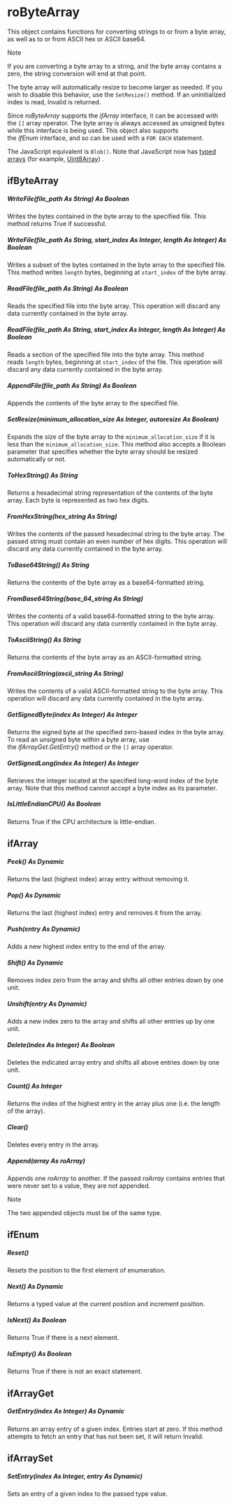 # roByteArray

This object contains functions for converting strings to or from a byte array, as well as to or from ASCII hex or ASCII base64. 

> [!NOTE]
> If you are converting a byte array to a string, and the byte array contains a zero, the string conversion will end at that point.

The byte array will automatically resize to become larger as needed. If you wish to disable this behavior, use the `SetResize()` method. If an uninitialized index is read, Invalid is returned. 

Since *roByteArray* supports the *ifArray* interface, it can be accessed with the `[]` array operator. The byte array is always accessed as unsigned bytes while this interface is being used. This object also supports the *ifEnum* interface, and so can be used with a `FOR EACH` statement. 

The JavaScript equivalent is `Blob()`. Note that JavaScript now has [typed arrays](https://developer.mozilla.org/en-US/docs/Web/JavaScript/Typed_arrays) (for example, [Uint8Array](https://developer.mozilla.org/en-US/docs/Web/JavaScript/Reference/Global_Objects/Uint8Array)) . 

## ifByteArray

##### WriteFile(file\_path As String) As Boolean

Writes the bytes contained in the byte array to the specified file. This method returns True if successful.

##### WriteFile(file\_path As String, start\_index As Integer, length As Integer) As Boolean

Writes a subset of the bytes contained in the byte array to the specified file. This method writes `length` bytes, beginning at `start_index` of the byte array.

##### ReadFile(file\_path As String) As Boolean

Reads the specified file into the byte array. This operation will discard any data currently contained in the byte array.

##### ReadFile(file\_path As String, start\_index As Integer, length As Integer) As Boolean

Reads a section of the specified file into the byte array. This method reads `length` bytes, beginning at `start_index` of the file. This operation will discard any data currently contained in the byte array.

##### AppendFile(file\_path As String) As Boolean

Appends the contents of the byte array to the specified file.

##### SetResize(minimum\_allocation\_size As Integer, autoresize As Boolean)

Expands the size of the byte array to the `minimum_allocation_size` if it is less than the `minimum_allocation_size`. This method also accepts a Boolean parameter that specifies whether the byte array should be resized automatically or not.

##### ToHexString() As String

Returns a hexadecimal string representation of the contents of the byte array. Each byte is represented as two hex digits.

##### FromHexString(hex\_string As String)

Writes the contents of the passed hexadecimal string to the byte array. The passed string must contain an even number of hex digits. This operation will discard any data currently contained in the byte array.

##### ToBase64String() As String

Returns the contents of the byte array as a base64-formatted string.

##### FromBase64String(base\_64\_string As String)

Writes the contents of a valid base64-formatted string to the byte array. This operation will discard any data currently contained in the byte array.

##### ToAsciiString() As String

Returns the contents of the byte array as an ASCII-formatted string.

##### FromAsciiString(ascii\_string As String)

Writes the contents of a valid ASCII-formatted string to the byte array. This operation will discard any data currently contained in the byte array.

##### GetSignedByte(index As Integer) As Integer

Returns the signed byte at the specified zero-based index in the byte array. To read an unsigned byte within a byte array, use the *ifArrayGet.GetEntry()* method or the `[]` array operator.

##### GetSignedLong(index As Integer) As Integer

Retrieves the integer located at the specified long-word index of the byte array. Note that this method cannot accept a byte index as its parameter.

##### IsLittleEndianCPU() As Boolean

Returns True if the CPU architecture is little-endian.

## ifArray

##### Peek() As Dynamic

Returns the last (highest index) array entry without removing it.

##### Pop() As Dynamic

Returns the last (highest index) entry and removes it from the array.

##### Push(entry As Dynamic)

Adds a new highest index entry to the end of the array.

##### Shift() As Dynamic

Removes index zero from the array and shifts all other entries down by one unit.

##### Unshift(entry As Dynamic)

Adds a new index zero to the array and shifts all other entries up by one unit.

##### Delete(index As Integer) As Boolean

Deletes the indicated array entry and shifts all above entries down by one unit.

##### Count() As Integer

Returns the index of the highest entry in the array plus one (i.e. the length of the array).

##### Clear()

Deletes every entry in the array.

##### Append(array As roArray)

Appends one *roArray* to another. If the passed *roArray* contains entries that were never set to a value, they are not appended.

> [!NOTE]
> The two appended objects must be of the same type.

## ifEnum

##### Reset()

Resets the position to the first element of enumeration.

##### Next() As Dynamic

Returns a typed value at the current position and increment position.

##### IsNext() As Boolean

Returns True if there is a next element.

##### IsEmpty() As Boolean

Returns True if there is not an exact statement.

## ifArrayGet

##### GetEntry(index As Integer) As Dynamic

Returns an array entry of a given index. Entries start at zero. If this method attempts to fetch an entry that has not been set, it will return Invalid.

## ifArraySet

##### SetEntry(index As Integer, entry As Dynamic)

Sets an entry of a given index to the passed type value.